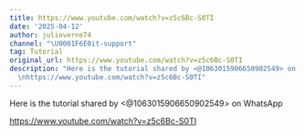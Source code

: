 ```yaml
---
title: https://www.youtube.com/watch?v=z5c6Bc-S0TI
date: '2025-04-12'
author: julioverne74
channel: "\U0001F6E0it-support"
tag: Tutorial
original_url: https://www.youtube.com/watch?v=z5c6Bc-S0TI
description: "Here is the tutorial shared by <@1063015906650902549> on WhatsApp \n\
  \nhttps://www.youtube.com/watch?v=z5c6Bc-S0TI"
---
```


Here is the tutorial shared by <@1063015906650902549> on WhatsApp 

https://www.youtube.com/watch?v=z5c6Bc-S0TI